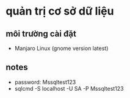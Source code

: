 # quản trị cơ sở dữ liệu

## môi trường cài đặt

- Manjaro Linux (gnome version latest)

## notes

- password: Mssqltest123
- sqlcmd -S localhost -U SA -P Mssqltest123
